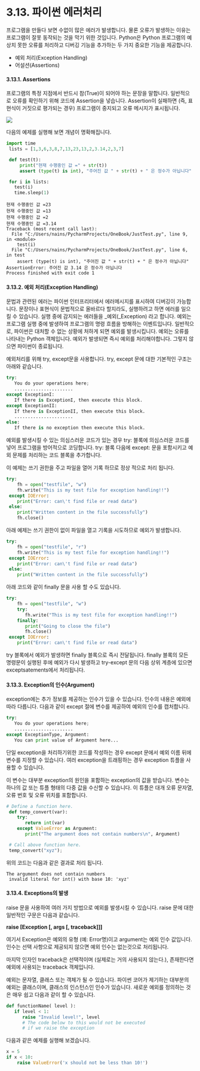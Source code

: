 # 3.13.    파이썬 에러처리

프로그램을 만들다 보면 수없이 많은 에러가 발생합니다. 물론 오류가 발생하는 이유는 프로그램이 잘못 동작되는 것을 막기 위한 것입니다. Python은 Python 프로그램의 예상치 못한 오류를 처리하고 디버깅 기능을 추가하는 두 가지 중요한 기능을 제공합니다.

* 예외 처리\(Exception Handling\)
*  어설션\(Assertions\)

#### 3.13.1.     Assertions

프로그램의 특정 지점에서 반드시 참\(True\)이 되어야 하는 문장을 말합니다. 일반적으로 오류를 확인하기 위해 코드에 Assertion을 넣습니다. Assertion이 실패하면 \(즉, 표현식이 거짓으로 평가되는 경우\) 프로그램이 중지되고 오류 메시지가 표시됩니다.

![](../.gitbook/assets/31201.jpg)

다음의 예제를 실행해 보면 개념이 명확해집니다.

```python
import time
 lists = [1,3,6,3,8,7,13,23,13,2,3.14,2,3,7]

 def test(t):
     print("현재 수행중인 값 =" + str(t))
     assert (type(t) is int), "주어진 값 " + str(t) + " 은 정수가 아닙니다"

 for i in lists:
   test(i)
   time.sleep(1)
```

```text
현재 수행중인 값 =23
현재 수행중인 값 =13
현재 수행중인 값 =2
현재 수행중인 값 =3.14
Traceback (most recent call last):
  File "C:/Users/nains/PycharmProjects/OneBook/JustTest.py", line 9, in <module>
    test(i)
  File "C:/Users/nains/PycharmProjects/OneBook/JustTest.py", line 6, in test
    assert (type(t) is int), "주어진 값 " + str(t) + " 은 정수가 아닙니다"
AssertionError: 주어진 값 3.14 은 정수가 아닙니다
Process finished with exit code 1
```

#### 3.13.2.     예외 처리\(Exception Handling\)

문법과 관련된 에러는 파이썬 인터프리터에서 에러메시지를 표시하여 디버깅이 가능합니다. 문장이나 표현식이 문법적으로 올바르다 할지라도, 실행하려고 하면 에러를 일으킬 수 있습니다. 실행 중에 감지되는 에러들을 _예외\(_Exception\) 라고 합니다. 예외는 프로그램 실행 중에 발생하여 프로그램의 명령 흐름을 방해하는 이벤트입니다. 일반적으로, 파이썬은 대처할 수 없는 상황에 처하게 되면 예외를 발생시킵니다. 예외는 오류를 나타내는 Python 객체입니다. 예외가 발생되면 즉시 예외를 처리해야합니다. 그렇지 않으면 파이썬이 종료됩니다.

예외처리를 위해 try, except문을 사용합니다. try, except 문에 대한 기본적인 구조는 아래와 같습니다.

```python
try:
   You do your operations here;
   ......................
except ExceptionI:
   If there is ExceptionI, then execute this block.
except ExceptionII:
   If there is ExceptionII, then execute this block.
   ......................
else:
   If there is no exception then execute this block. 
```

예외를 발생시킬 수 있는 의심스러운 코드가 있는 경우 try: 블록에 의심스러운 코드를 넣어 프로그램을 방어적으로 코딩합니다. try: 블록 다음에 except: 문을 포함시키고 예외 문제를 처리하는 코드 블록을 추가합니다.

이 예제는 쓰기 권한을 주고 파일을 열어 기록 하므로 정상 적으로 처리 됩니다.

```python
try:
    fh = open("testfile", "w")
    fh.write("This is my test file for exception handling!!")
 except IOError:
    print("Error: can\'t find file or read data")
 else:
    print("Written content in the file successfully")
    fh.close()
```

아래 예제는 쓰기 권한이 없이 파일을 열고 기록을 시도하므로 예외가 발생합니다.

```python
try:
    fh = open("testfile", "r")
    fh.write("This is my test file for exception handling!!")
 except IOError:
    print("Error: can\'t find file or read data")
 else:
    print("Written content in the file successfully")
```

아래 코드와 같이 finally 문을 사용 할 수도 있습니다.

```python
try:
    fh = open("testfile", "w")
    try:
       fh.write("This is my test file for exception handling!!")
    finally:
       print("Going to close the file")
       fh.close()
 except IOError:
    print("Error: can\'t find file or read data")
```

try 블록에서 예외가 발생하면 finally 블록으로 즉시 전달됩니다. finally 블록의 모든 명령문이 실행된 후에 예외가 다시 발생하고 try-except 문의 다음 상위 계층에 있으면 exceptsatements에서 처리됩니다.

#### 3.13.3.     Exception의 인수\(Argument\)

exception에는 추가 정보를 제공하는 인수가 있을 수 있습니다. 인수의 내용은 예외에 따라 다릅니다. 다음과 같이 except 절에 변수를 제공하여 예외의 인수를 캡처합니다.

```python
try:
   You do your operations here;
   ......................
except ExceptionType, Argument:
   You can print value of Argument here...
```

단일 exception을 처리하기위한 코드를 작성하는 경우 except 문에서 예외 이름 뒤에 변수를 지정할 수 있습니다. 여러 exception을 트래핑하는 경우 exception 튜플을 사용할 수 있습니다.

이 변수는 대부분 exception의 원인을 포함하는 exception의 값을 받습니다. 변수는 하나의 값 또는 튜플 형태의 다중 값을 수신할 수 있습니다. 이 튜플은 대개 오류 문자열, 오류 번호 및 오류 위치를 포함합니다.

```python
# Define a function here.
 def temp_convert(var):
    try:
       return int(var)
    except ValueError as Argument:
       print("The argument does not contain numbers\n", Argument)

 # Call above function here.
 temp_convert("xyz");
```

위의 코드는 다음과 같은 결과로 처리 됩니다.

```text
The argument does not contain numbers
 invalid literal for int() with base 10: 'xyz'
```

#### 3.13.4.     Exceptions의 발생

raise 문을 사용하여 여러 가지 방법으로 예외를 발생시킬 수 있습니다. raise 문에 대한 일반적인 구문은 다음과 같습니다.

**raise \[Exception \[, args \[, traceback\]\]\]**

여기서 Exception은 예외의 유형 \(예: Error명\)이고 argument는 예외 인수 값입니다. 인수는 선택 사항으로 제공되지 않으면 예외 인수는 없는것으로 처리됩니다.

마지막 인자인 traceback은 선택적이며 \(실제로는 거의 사용되지 않는다.\), 존재한다면 예외에 사용되는 traceback 객체입니다.

예외는 문자열, 클래스 또는 객체가 될 수 있습니다. 파이썬 코어가 제기하는 대부분의 예외는 클래스이며, 클래스의 인스턴스인 인수가 있습니다. 새로운 예외를 정의하는 것은 매우 쉽고 다음과 같이 할 수 있습니다.

```python
def functionName( level ):
   if level < 1:
      raise "Invalid level!", level
      # The code below to this would not be executed
      # if we raise the exception
```

다음과 같은 예제를 실행해 보겠습니다.

```python
x = 5
if x < 10:
    raise ValueError('x should not be less than 10!')
```

